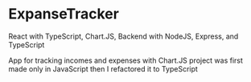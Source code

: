 # ExpanseTracker
React with TypeScript, Chart.JS, Backend with NodeJS, Express, and TypeScript

App for tracking incomes and expenses with Chart.JS project was first made only in JavaScript then I refactored it to TypeScript
